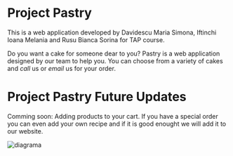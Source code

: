 
# Project Pastry #
This is a web application developed by Davidescu Maria Simona, Iftinchi Ioana Melania and Rusu Bianca Sorina for TAP course.

Do you want a cake for someone dear to you? Pastry is a web application designed by our team to help you. You can choose from a variety of cakes and *call* us or *email* us for your order. 

# Project Pastry Future Updates #
  Comming soon: Adding products to your cart.
  If you have a special order you can even add your own recipe and if it is good enought we will add it to our website.

![diagrama](https://user-images.githubusercontent.com/76125731/118370627-34867d00-b5b1-11eb-8191-72b4b811e162.png)
